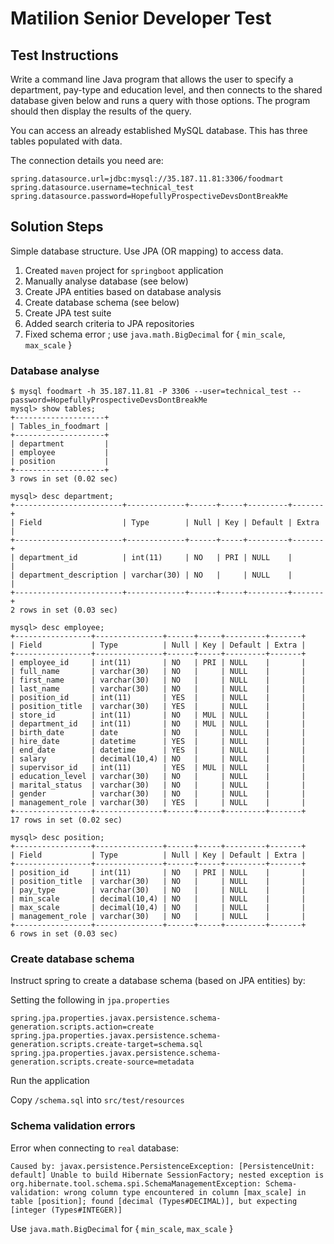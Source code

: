# Matilion Senior Developer Test

## Test Instructions

Write a command line Java program that allows the user to specify a department, pay-type and education level, and then connects to the shared database given below and runs a query with those options. The program should then display the results of the query.

You can access an already established MySQL database. This has three tables populated with data.

The connection details you need are:

```
spring.datasource.url=jdbc:mysql://35.187.11.81:3306/foodmart
spring.datasource.username=technical_test
spring.datasource.password=HopefullyProspectiveDevsDontBreakMe
```

## Solution Steps

Simple database structure. Use JPA (OR mapping) to access data.

1. Created `maven` project for `springboot` application
1. Manually analyse database (see below)
1. Create JPA entities based on database analysis
1. Create database schema (see below)
1. Create JPA test suite
1. Added search criteria to JPA repositories
1. Fixed schema error ; use `java.math.BigDecimal` for { `min_scale`, `max_scale` }

### Database analyse

```
$ mysql foodmart -h 35.187.11.81 -P 3306 --user=technical_test --password=HopefullyProspectiveDevsDontBreakMe
mysql> show tables;
+--------------------+
| Tables_in_foodmart |
+--------------------+
| department         |
| employee           |
| position           |
+--------------------+
3 rows in set (0.02 sec)

mysql> desc department;
+------------------------+-------------+------+-----+---------+-------+
| Field                  | Type        | Null | Key | Default | Extra |
+------------------------+-------------+------+-----+---------+-------+
| department_id          | int(11)     | NO   | PRI | NULL    |       |
| department_description | varchar(30) | NO   |     | NULL    |       |
+------------------------+-------------+------+-----+---------+-------+
2 rows in set (0.03 sec)

mysql> desc employee;
+-----------------+---------------+------+-----+---------+-------+
| Field           | Type          | Null | Key | Default | Extra |
+-----------------+---------------+------+-----+---------+-------+
| employee_id     | int(11)       | NO   | PRI | NULL    |       |
| full_name       | varchar(30)   | NO   |     | NULL    |       |
| first_name      | varchar(30)   | NO   |     | NULL    |       |
| last_name       | varchar(30)   | NO   |     | NULL    |       |
| position_id     | int(11)       | YES  |     | NULL    |       |
| position_title  | varchar(30)   | YES  |     | NULL    |       |
| store_id        | int(11)       | NO   | MUL | NULL    |       |
| department_id   | int(11)       | NO   | MUL | NULL    |       |
| birth_date      | date          | NO   |     | NULL    |       |
| hire_date       | datetime      | YES  |     | NULL    |       |
| end_date        | datetime      | YES  |     | NULL    |       |
| salary          | decimal(10,4) | NO   |     | NULL    |       |
| supervisor_id   | int(11)       | YES  | MUL | NULL    |       |
| education_level | varchar(30)   | NO   |     | NULL    |       |
| marital_status  | varchar(30)   | NO   |     | NULL    |       |
| gender          | varchar(30)   | NO   |     | NULL    |       |
| management_role | varchar(30)   | YES  |     | NULL    |       |
+-----------------+---------------+------+-----+---------+-------+
17 rows in set (0.02 sec)
 
mysql> desc position;
+-----------------+---------------+------+-----+---------+-------+
| Field           | Type          | Null | Key | Default | Extra |
+-----------------+---------------+------+-----+---------+-------+
| position_id     | int(11)       | NO   | PRI | NULL    |       |
| position_title  | varchar(30)   | NO   |     | NULL    |       |
| pay_type        | varchar(30)   | NO   |     | NULL    |       |
| min_scale       | decimal(10,4) | NO   |     | NULL    |       |
| max_scale       | decimal(10,4) | NO   |     | NULL    |       |
| management_role | varchar(30)   | NO   |     | NULL    |       |
+-----------------+---------------+------+-----+---------+-------+
6 rows in set (0.03 sec)
```

### Create database schema

Instruct spring to create a database schema (based on JPA entities) by:

Setting the following in `jpa.properties`

```
spring.jpa.properties.javax.persistence.schema-generation.scripts.action=create
spring.jpa.properties.javax.persistence.schema-generation.scripts.create-target=schema.sql
spring.jpa.properties.javax.persistence.schema-generation.scripts.create-source=metadata
```

Run the application

Copy `/schema.sql` into `src/test/resources`

### Schema validation errors

Error when connecting to `real` database:

```
Caused by: javax.persistence.PersistenceException: [PersistenceUnit: default] Unable to build Hibernate SessionFactory; nested exception is org.hibernate.tool.schema.spi.SchemaManagementException: Schema-validation: wrong column type encountered in column [max_scale] in table [position]; found [decimal (Types#DECIMAL)], but expecting [integer (Types#INTEGER)]
```

Use `java.math.BigDecimal` for { `min_scale`, `max_scale` }

